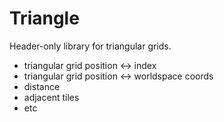 # Triangle

Header-only library for triangular grids.

- triangular grid position <-> index 
- triangular grid position <-> worldspace coords
- distance
- adjacent tiles
- etc